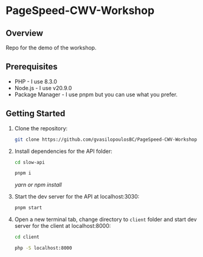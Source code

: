 # PageSpeed-CWV-Workshop

## Overview

Repo for the demo of the workshop.

## Prerequisites

- PHP - I use 8.3.0
- Node.js - I use v20.9.0
- Package Manager - I use pnpm but you can use what you prefer.

## Getting Started

1. Clone the repository:

   ```bash
   git clone https://github.com/gvasilopoulosBC/PageSpeed-CWV-Workshop.git
   ```

2. Install dependencies for the API folder:

   ```bash
   cd slow-api
   ```

   ```bash
   pnpm i
   ```

   _yarn or npm install_

3. Start the dev server for the API at localhost:3030:

   ```bash
   pnpm start
   ```

4. Open a new terminal tab, change directory to `client` folder and start dev server for the client at localhost:8000:

   ```bash
   cd client
   ```

   ```bash
   php -S localhost:8000
   ```

